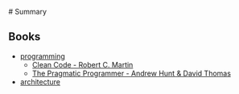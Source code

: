 ‌# Summary​

## Books
* [programming](books/programming/README.md)
	* [Clean Code - Robert C. Martin](books/programming/clean-code.md)
	* [The Pragmatic Programmer - Andrew Hunt & David Thomas](books/programming/the-pragmatic-programmer.md)
* [architecture](books/architecture/README.md)